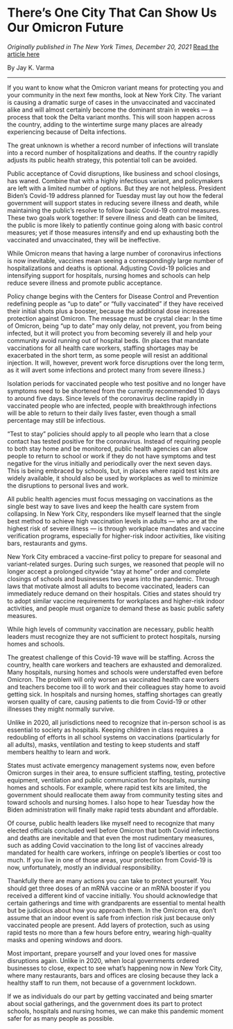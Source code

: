 # There’s One City That Can Show Us Our Omicron Future

*Originally published in The New York Times, December 20, 2021*
[Read the article here](https://www.nytimes.com/2021/12/20/opinion/covid-omicron-future.html)

By Jay K. Varma

---

If you want to know what the Omicron variant means for protecting you and your community in the next few months, look at New York City. The variant is causing a dramatic surge of cases in the unvaccinated and vaccinated alike and will almost certainly become the dominant strain in weeks — a process that took the Delta variant months. This will soon happen across the country, adding to the wintertime surge many places are already experiencing because of Delta infections.

The great unknown is whether a record number of infections will translate into a record number of hospitalizations and deaths. If the country rapidly adjusts its public health strategy, this potential toll can be avoided.

Public acceptance of Covid disruptions, like business and school closings, has waned. Combine that with a highly infectious variant, and policymakers are left with a limited number of options. But they are not helpless. President Biden’s Covid-19 address planned for Tuesday must lay out how the federal government will support states in reducing severe illness and death, while maintaining the public’s resolve to follow basic Covid-19 control measures. These two goals work together: If severe illness and death can be limited, the public is more likely to patiently continue going along with basic control measures; yet if those measures intensify and end up exhausting both the vaccinated and unvaccinated, they will be ineffective.

While Omicron means that having a large number of coronavirus infections is now inevitable, vaccines mean seeing a correspondingly large number of hospitalizations and deaths is optional. Adjusting Covid-19 policies and intensifying support for hospitals, nursing homes and schools can help reduce severe illness and promote public acceptance.

Policy change begins with the Centers for Disease Control and Prevention redefining people as “up to date” or “fully vaccinated” if they have received their initial shots plus a booster, because the additional dose increases protection against Omicron. The message must be crystal clear: In the time of Omicron, being “up to date” may only delay, not prevent, you from being infected, but it will protect you from becoming severely ill and help your community avoid running out of hospital beds. (In places that mandate vaccinations for all health care workers, staffing shortages may be exacerbated in the short term, as some people will resist an additional injection. It will, however, prevent work force disruptions over the long term, as it will avert some infections and protect many from severe illness.)

Isolation periods for vaccinated people who test positive and no longer have symptoms need to be shortened from the currently recommended 10 days to around five days. Since levels of the coronavirus decline rapidly in vaccinated people who are infected, people with breakthrough infections will be able to return to their daily lives faster, even though a small percentage may still be infectious.

“Test to stay” policies should apply to all people who learn that a close contact has tested positive for the coronavirus. Instead of requiring people to both stay home and be monitored, public health agencies can allow people to return to school or work if they do not have symptoms and test negative for the virus initially and periodically over the next seven days. This is being embraced by schools, but, in places where rapid test kits are widely available, it should also be used by workplaces as well to minimize the disruptions to personal lives and work.

All public health agencies must focus messaging on vaccinations as the single best way to save lives and keep the health care system from collapsing. In New York City, responders like myself learned that the single best method to achieve high vaccination levels in adults — who are at the highest risk of severe illness — is through workplace mandates and vaccine verification programs, especially for higher-risk indoor activities, like visiting bars, restaurants and gyms.

New York City embraced a vaccine-first policy to prepare for seasonal and variant-related surges. During such surges, we reasoned that people will no longer accept a prolonged citywide “stay at home” order and complete closings of schools and businesses two years into the pandemic. Through laws that motivate almost all adults to become vaccinated, leaders can immediately reduce demand on their hospitals. Cities and states should try to adopt similar vaccine requirements for workplaces and higher-risk indoor activities, and people must organize to demand these as basic public safety measures.

While high levels of community vaccination are necessary, public health leaders must recognize they are not sufficient to protect hospitals, nursing homes and schools.

The greatest challenge of this Covid-19 wave will be staffing. Across the country, health care workers and teachers are exhausted and demoralized. Many hospitals, nursing homes and schools were understaffed even before Omicron. The problem will only worsen as vaccinated health care workers and teachers become too ill to work and their colleagues stay home to avoid getting sick. In hospitals and nursing homes, staffing shortages can greatly worsen quality of care, causing patients to die from Covid-19 or other illnesses they might normally survive.

Unlike in 2020, all jurisdictions need to recognize that in-person school is as essential to society as hospitals. Keeping children in class requires a redoubling of efforts in all school systems on vaccinations (particularly for all adults), masks, ventilation and testing to keep students and staff members healthy to learn and work.

States must activate emergency management systems now, even before Omicron surges in their area, to ensure sufficient staffing, testing, protective equipment, ventilation and public communication for hospitals, nursing homes and schools. For example, where rapid test kits are limited, the government should reallocate them away from community testing sites and toward schools and nursing homes. I also hope to hear Tuesday how the Biden administration will finally make rapid tests abundant and affordable.

Of course, public health leaders like myself need to recognize that many elected officials concluded well before Omicron that both Covid infections and deaths are inevitable and that even the most rudimentary measures, such as adding Covid vaccination to the long list of vaccines already mandated for health care workers, infringe on people’s liberties or cost too much. If you live in one of those areas, your protection from Covid-19 is now, unfortunately, mostly an individual responsibility.

Thankfully there are many actions you can take to protect yourself. You should get three doses of an mRNA vaccine or an mRNA booster if you received a different kind of vaccine initially. You should acknowledge that certain gatherings and time with grandparents are essential to mental health but be judicious about how you approach them. In the Omicron era, don’t assume that an indoor event is safe from infection risk just because only vaccinated people are present. Add layers of protection, such as using rapid tests no more than a few hours before entry, wearing high-quality masks and opening windows and doors.

Most important, prepare yourself and your loved ones for massive disruptions again. Unlike in 2020, when local governments ordered businesses to close, expect to see what’s happening now in New York City, where many restaurants, bars and offices are closing because they lack a healthy staff to run them, not because of a government lockdown.

If we as individuals do our part by getting vaccinated and being smarter about social gatherings, and the government does its part to protect schools, hospitals and nursing homes, we can make this pandemic moment safer for as many people as possible.

